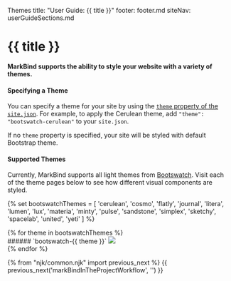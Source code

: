 <variable name="title" id="title">Themes</variable>
<frontmatter>
  title: "User Guide: {{ title }}"
  footer: footer.md
  siteNav: userGuideSections.md
</frontmatter>

<include src="../common/header.md" />

# {{ title }}

<span class="lead">

**MarkBind supports the ability to style your website with a variety of themes.**

</span>

#### Specifying a Theme

You can specify a theme for your site by using the [`theme` property of the `site.json`](siteConfiguration.html#theme). For example, to apply the Cerulean theme, add `"theme": "bootswatch-cerulean"` to your `site.json`.

If no `theme` property is specified, your site will be styled with default Bootstrap theme.

#### Supported Themes

Currently, MarkBind supports all light themes from [Bootswatch](https://bootswatch.com/). Visit each of the theme pages below to see how different visual components are styled.

{% set bootswatchThemes = [
  'cerulean',
  'cosmo',
  'flatly',
  'journal',
  'litera',
  'lumen',
  'lux',
  'materia',
  'minty',
  'pulse',
  'sandstone',
  'simplex',
  'sketchy',
  'spacelab',
  'united',
  'yeti'
] %}

<div class="container-fluid">
<div class="row">
  {% for theme in bootswatchThemes %}
  <div class="theme-card col-sm-6 col-xl-4">
    <box>
      <markdown>###### `bootswatch-{{ theme }}`</markdown>
      <a href="https://bootswatch.com/{{ theme }}/"><img src="../images/bootswatch/{{ theme }}.png" /></a>
    </box>
  </div>
  {% endfor %}
</div>
</div>

{% from "njk/common.njk" import previous_next %}
{{ previous_next('markBindInTheProjectWorkflow', '') }}
